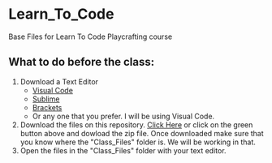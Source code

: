 # Learn_To_Code
 Base Files for Learn To Code Playcrafting course  
## What to do before the class:
1. Download a Text Editor  
   - [Visual Code](https://code.visualstudio.com/)  
   - [Sublime](https://www.sublimetext.com/)  
   - [Brackets](http://brackets.io/)  
   - Or any one that you prefer. I  will be using Visual Code.  
2. Download the files on this repository. [Click Here](https://github.com/mtc9417/Learn_To_Code/archive/master.zip)
or click on the green button above and dowload the zip file. Once downloaded make sure that you know where the
"Class_Files" folder is. We will be working in that.  
3. Open the files in the "Class_Files" folder with your text editor.
